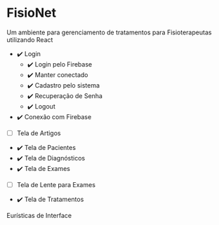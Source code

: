 # FisioNet
Um ambiente para gerenciamento de tratamentos para Fisioterapeutas utilizando React

- :heavy_check_mark: Login
  - :heavy_check_mark: Login pelo Firebase
  - :heavy_check_mark: Manter conectado
  - :heavy_check_mark: Cadastro pelo sistema
  - :heavy_check_mark: Recuperação de Senha
  - :heavy_check_mark: Logout
- :heavy_check_mark: Conexão com Firebase
- [ ] Tela de Artigos
- :heavy_check_mark: Tela de Pacientes
- :heavy_check_mark: Tela de Diagnósticos
- :heavy_check_mark: Tela de Exames
- [ ] Tela de Lente para Exames
- :heavy_check_mark: Tela de Tratamentos

Eurísticas de Interface
